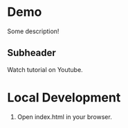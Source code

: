 # Demo

Some description!

## Subheader

Watch tutorial on Youtube.

# Local Development

1. Open index.html in your browser.
